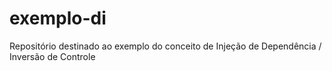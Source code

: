 # exemplo-di
Repositório destinado ao exemplo do conceito de Injeção de Dependência / Inversão de Controle
